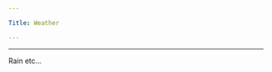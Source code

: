 ```yaml
---

Title: Weather

---
```


<VocabWord translation_en="Weather" />

--------------------------------------------------

<VocabWord translation_en="It is hot" />
<VocabWord translation_en="It is cold" />

Rain etc...
